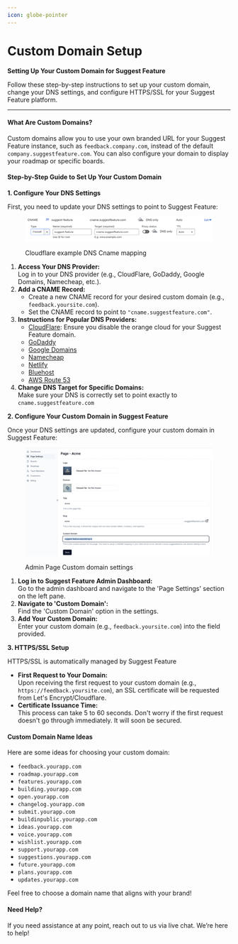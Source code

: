 ```yaml
---
icon: globe-pointer
---
```


# Custom Domain Setup

**Setting Up Your Custom Domain for Suggest Feature**

Follow these step-by-step instructions to set up your custom domain, change your DNS settings, and configure HTTPS/SSL for your Suggest Feature platform.

***

#### What Are Custom Domains?

Custom domains allow you to use your own branded URL for your Suggest Feature instance, such as `feedback.company.com`, instead of the default `company.suggestfeature.com`. You can also configure your domain to display your roadmap or specific boards.

#### Step-by-Step Guide to Set Up Your Custom Domain

**1. Configure Your DNS Settings**

First, you need to update your DNS settings to point to Suggest Feature:

<figure><img src="../.gitbook/assets/image (26).png" alt=""><figcaption><p>Cloudflare example DNS Cname mapping</p></figcaption></figure>

1. **Access Your DNS Provider:**\
   Log in to your DNS provider (e.g., CloudFlare, GoDaddy, Google Domains, Namecheap, etc.).
2. **Add a CNAME Record:**
   * Create a new CNAME record for your desired custom domain (e.g., `feedback.yoursite.com`).
   * Set the CNAME record to point to `"cname.suggestfeature.com"`.
3. **Instructions for Popular DNS Providers:**
   * [CloudFlare](https://support.cloudflare.com/hc/en-us/articles/200169046-How-do-I-add-a-CNAME-record-): Ensure you disable the orange cloud for your Suggest Feature domain.
   * [GoDaddy](https://godaddy.com/help/add-a-cname-record-19236)
   * [Google Domains](https://support.google.com/a/answer/47283?hl=en)
   * [Namecheap](https://www.namecheap.com/support/knowledgebase/article.aspx/9646/10/how-can-i-set-up-a-cname-record-for-my-domain)
   * [Netlify](https://docs.netlify.com/domains-https/custom-domains/configure-external-dns/#configure-a-subdomain)
   * [Bluehost](https://www.bluehost.com/help/article/dns-records-explained#CNAME)
   * [AWS Route 53](https://docs.aws.amazon.com/Route53/latest/DeveloperGuide/resource-record-sets-creating.html)
4. **Change DNS Target for Specific Domains:**\
   Make sure your DNS is correctly set to point exactly to `cname.suggestfeature.com`&#x20;

**2. Configure Your Custom Domain in Suggest Feature**

Once your DNS settings are updated, configure your custom domain in Suggest Feature:

<figure><img src="../.gitbook/assets/image (25).png" alt=""><figcaption><p>Admin Page Custom domain settings</p></figcaption></figure>

1. **Log in to Suggest Feature Admin Dashboard:**\
   Go to the admin dashboard and navigate to the 'Page Settings' section on the left pane.
2. **Navigate to 'Custom Domain':**\
   Find the 'Custom Domain' option in the settings.
3. **Add Your Custom Domain:**\
   Enter your custom domain (e.g., `feedback.yoursite.com`) into the field provided.

**3. HTTPS/SSL Setup**

HTTPS/SSL is automatically managed by Suggest Feature

* **First Request to Your Domain:**\
  Upon receiving the first request to your custom domain (e.g., `https://feedback.yoursite.com`), an SSL certificate will be requested from Let's Encrypt/Cloudflare.
* **Certificate Issuance Time:**\
  This process can take 5 to 60 seconds. Don't worry if the first request doesn't go through immediately. It will soon be secured.

#### Custom Domain Name Ideas

Here are some ideas for choosing your custom domain:

* `feedback.yourapp.com`
* `roadmap.yourapp.com`
* `features.yourapp.com`
* `building.yourapp.com`
* `open.yourapp.com`
* `changelog.yourapp.com`
* `submit.yourapp.com`
* `buildinpublic.yourapp.com`
* `ideas.yourapp.com`
* `voice.yourapp.com`
* `wishlist.yourapp.com`
* `support.yourapp.com`
* `suggestions.yourapp.com`
* `future.yourapp.com`
* `plans.yourapp.com`
* `updates.yourapp.com`

Feel free to choose a domain name that aligns with your brand!

#### Need Help?

If you need assistance at any point, reach out to us via live chat. We’re here to help!
